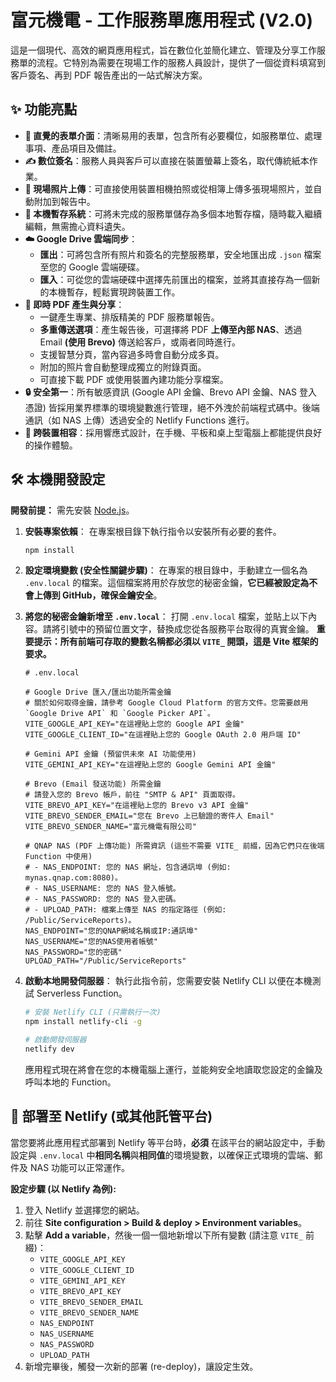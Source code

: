 # 富元機電 - 工作服務單應用程式 (V2.0)

這是一個現代、高效的網頁應用程式，旨在數位化並簡化建立、管理及分享工作服務單的流程。它特別為需要在現場工作的服務人員設計，提供了一個從資料填寫到客戶簽名、再到 PDF 報告產出的一站式解決方案。

## ✨ 功能亮點

*   **📄 直覺的表單介面**：清晰易用的表單，包含所有必要欄位，如服務單位、處理事項、產品項目及備註。
*   **✍️ 數位簽名**：服務人員與客戶可以直接在裝置螢幕上簽名，取代傳統紙本作業。
*   **📸 現場照片上傳**：可直接使用裝置相機拍照或從相簿上傳多張現場照片，並自動附加到報告中。
*   **💾 本機暫存系統**：可將未完成的服務單儲存為多個本地暫存檔，隨時載入繼續編輯，無需擔心資料遺失。
*   **☁️ Google Drive 雲端同步**：
    *   **匯出**：可將包含所有照片和簽名的完整服務單，安全地匯出成 `.json` 檔案至您的 Google 雲端硬碟。
    *   **匯入**：可從您的雲端硬碟中選擇先前匯出的檔案，並將其直接存為一個新的本機暫存，輕鬆實現跨裝置工作。
*   **🚀 即時 PDF 產生與分享**：
    *   一鍵產生專業、排版精美的 PDF 服務單報告。
    *   **多重傳送選項**：產生報告後，可選擇將 PDF **上傳至內部 NAS**、透過 Email **(使用 Brevo)** 傳送給客戶，或兩者同時進行。
    *   支援智慧分頁，當內容過多時會自動分成多頁。
    *   附加的照片會自動整理成獨立的附錄頁面。
    *   可直接下載 PDF 或使用裝置內建功能分享檔案。
*   **🔒 安全第一**：所有敏感資訊 (Google API 金鑰、Brevo API 金鑰、NAS 登入憑證) 皆採用業界標準的環境變數進行管理，絕不外洩於前端程式碼中。後端通訊（如 NAS 上傳）透過安全的 Netlify Functions 進行。
*   **📱 跨裝置相容**：採用響應式設計，在手機、平板和桌上型電腦上都能提供良好的操作體驗。

## 🛠️ 本機開發設定

**開發前提：** 需先安裝 [Node.js](https://nodejs.org/)。

1.  **安裝專案依賴**：
    在專案根目錄下執行指令以安裝所有必要的套件。
    ```sh
    npm install
    ```

2.  **設定環境變數 (安全性關鍵步驟)**：
    在專案的根目錄中，手動建立一個名為 `.env.local` 的檔案。這個檔案將用於存放您的秘密金鑰，**它已經被設定為不會上傳到 GitHub，確保金鑰安全**。

3.  **將您的秘密金鑰新增至 `.env.local`**：
    打開 `.env.local` 檔案，並貼上以下內容。請將引號中的預留位置文字，替換成您從各服務平台取得的真實金鑰。
    **重要提示：所有前端可存取的變數名稱都必須以 `VITE_` 開頭，這是 Vite 框架的要求。**

    ```
    # .env.local

    # Google Drive 匯入/匯出功能所需金鑰
    # 關於如何取得金鑰，請參考 Google Cloud Platform 的官方文件。您需要啟用 `Google Drive API` 和 `Google Picker API`。
    VITE_GOOGLE_API_KEY="在這裡貼上您的 Google API 金鑰"
    VITE_GOOGLE_CLIENT_ID="在這裡貼上您的 Google OAuth 2.0 用戶端 ID"

    # Gemini API 金鑰 (預留供未來 AI 功能使用)
    VITE_GEMINI_API_KEY="在這裡貼上您的 Google Gemini API 金鑰"

    # Brevo (Email 發送功能) 所需金鑰
    # 請登入您的 Brevo 帳戶，前往 "SMTP & API" 頁面取得。
    VITE_BREVO_API_KEY="在這裡貼上您的 Brevo v3 API 金鑰"
    VITE_BREVO_SENDER_EMAIL="您在 Brevo 上已驗證的寄件人 Email"
    VITE_BREVO_SENDER_NAME="富元機電有限公司"

    # QNAP NAS (PDF 上傳功能) 所需資訊 (這些不需要 VITE_ 前綴，因為它們只在後端 Function 中使用)
    # - NAS_ENDPOINT: 您的 NAS 網址，包含通訊埠 (例如: mynas.qnap.com:8080)。
    # - NAS_USERNAME: 您的 NAS 登入帳號。
    # - NAS_PASSWORD: 您的 NAS 登入密碼。
    # - UPLOAD_PATH: 檔案上傳至 NAS 的指定路徑 (例如: /Public/ServiceReports)。
    NAS_ENDPOINT="您的QNAP網域名稱或IP:通訊埠"
    NAS_USERNAME="您的NAS使用者帳號"
    NAS_PASSWORD="您的密碼"
    UPLOAD_PATH="/Public/ServiceReports"
    ```

4.  **啟動本地開發伺服器**：
    執行此指令前，您需要安裝 Netlify CLI 以便在本機測試 Serverless Function。
    ```sh
    # 安裝 Netlify CLI (只需執行一次)
    npm install netlify-cli -g
    
    # 啟動開發伺服器
    netlify dev
    ```
    應用程式現在將會在您的本機電腦上運行，並能夠安全地讀取您設定的金鑰及呼叫本地的 Function。

## 🚀 部署至 Netlify (或其他託管平台)

當您要將此應用程式部署到 Netlify 等平台時，**必須** 在該平台的網站設定中，手動設定與 `.env.local` 中**相同名稱**與**相同值**的環境變數，以確保正式環境的雲端、郵件及 NAS 功能可以正常運作。

**設定步驟 (以 Netlify 為例):**

1.  登入 Netlify 並選擇您的網站。
2.  前往 **Site configuration > Build & deploy > Environment variables**。
3.  點擊 **Add a variable**，然後一個一個地新增以下所有變數 (請注意 `VITE_` 前綴)：
    *   `VITE_GOOGLE_API_KEY`
    *   `VITE_GOOGLE_CLIENT_ID`
    *   `VITE_GEMINI_API_KEY`
    *   `VITE_BREVO_API_KEY`
    *   `VITE_BREVO_SENDER_EMAIL`
    *   `VITE_BREVO_SENDER_NAME`
    *   `NAS_ENDPOINT`
    *   `NAS_USERNAME`
    *   `NAS_PASSWORD`
    *   `UPLOAD_PATH`
4.  新增完畢後，觸發一次新的部署 (re-deploy)，讓設定生效。
